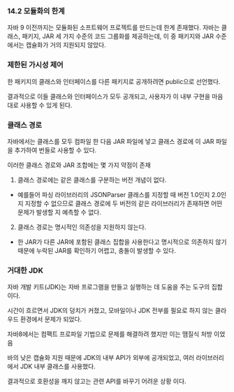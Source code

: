 ### 14.2 모듈화의 한계

자바 9 이전까지는 모듈화된 소프트웨어 프로젝트를 만드는데 한계 존재했다.
자바는 클래스, 패키지, JAR 세 가지 수준의 코드 그룹화를 제공하는데, 이 중 패키지와 JAR 수준에서는 캡슐화가 거의 지원되지 않았다.

 
 
### 제한된 가시성 제어

한 패키지의 클래스와 인터페이스를 다른 패키지로 공개하려면 public으로 선언했다.

결과적으로 이들 클래스와 인터페이스가 모두 공개되고, 사용자가 이 내부 구현을 마음대로 사용할 수 있게 된다.

 

### 클래스 경로

자바에서는 클래스를 모두 컴파일 한 다음 JAR 파일에 넣고 클래스 경로에 이 JAR 파일을 추가하여 번들로 사용할 수 있다.

이러한 클래스 경로와 JAR 조합에는 몇 가지 약점이 존재

1) 클래스 경로에는 같은 클래스를 구분하는 버전 개념이 없다. 
 - 예를들어 파싱 라이브러리의 JSONParser 클래스를 지정할 때 버전 1.0인지 2.0인지 지정할 수 없으므로 클래스 경로에 두 버전의 같은 라이브러리가 존재하면 어떤 문제가 발생할 지 예측할 수 없다.

2) 클래스 경로는 명시적인 의존성을 지원하지 않는다. 
 - 한 JAR가 다른 JAR에 포함된 클래스 집합을 사용한다고 명시적으로 의존하지 않기 때문에 누락된 JAR를 확인하기 어렵고, 충돌이 발생할 수 있다.


### 거대한 JDK
자바 개발 키트(JDK)는 자바 프로그램을 만들고 실행하는 데 도움을 주는 도구의 집합이다.

시간이 흐르면서 JDK의 덩치가 커졌고, 모바일이나 JDK 전부를 필요로 하지 않는 클라우드 환경에서 문제가 되었다.

자바8에서는 컴팩트 프로파일 기법으로 문제를 해결하려 했지만 이는 땜질식 처방 이었음

바의 낮은 캡슐화 지원 때문에 JDK의 내부 API가 외부에 공개되었고, 여러 라이브러리에서 JDK 내부 클래스를 사용했다.

결과적으로 호환성을 깨지 않고는 관련 API를 바꾸기 어려운 상황 이다.
